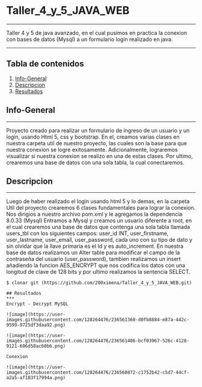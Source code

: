 # Taller_4_y_5_JAVA_WEB
***
Taller 4 y 5 de java avanzado, en el cual pusimos en practica la conexion con bases de datos (Mysql) a un formulario login realizado en java.
****

## Tabla de contenidos 

1. [Info-General](#info-general)
2. [Descripcion](#descripcion)
3. [Resultados](#resultados)


## Info-General
***
Proyecto creado para realizar un formulario de ingreso de un usuario y un login, usando Html 5, css y bootstrap.
En el, creamos varias clases en nuestra  carpeta util de nuestro proyecto, las cuales son la base para que nuestra conexion se logre exitosamente.
Adicionalmente, lograremos visualizar si nuestra conexion se realizo en una de estas clases.
Por ultimo, crearemos una base de datos con una sola tabla, la cual conectaremos.

## Descripcion
***
Luego de haber realizado el login usando html 5 y lo demas, en la carpeta Util del proyecto crearemos 6 clases fundamentales para lograr la conexion.
Nos dirigios a nuestro archivo pom.xml y le agregamos la dependencia 8.0.33 (Mysql)
Entramos a Mysql y creamos un usuario diferente a root, en el cual crearemos una base de datos que contenga una sola tabla llamada users_tbl con los siguientes campos:
user_id INT, user_firstname, user_lastname, user_email, user_password, cada uno con su tipo de dato y sin olvidar que la llave primaria es el Id y es  auto_increment.
En nuestra base de datos realizamos un Alter table para modificar el campo de la contraseña del usuario (user_password), tambien realizamos un insert añadiendo la funcion AES_ENCRYPT que nos codifica los datos con una longitud de clave de 128 bits y por ultimo realizamos la sentencia SELECT.
```
$ clonar git (https://github.com/200ximena/Taller_4_y_5_JAVA_WEB.git)
```
```
## Resultados
***
Encrypt - Decrypt MySQL

![image](https://user-images.githubusercontent.com/128264476/236561360-d0fb8884-e87a-442c-9599-9725df3daa92.png)

![image](https://user-images.githubusercontent.com/128264476/236561406-bcf03967-526c-4128-9121-606d58ac60b6.png)

Conexion

![image](https://user-images.githubusercontent.com/128264476/236560872-c1752b42-c5d7-44cf-a2a5-af103f17994a.png)



